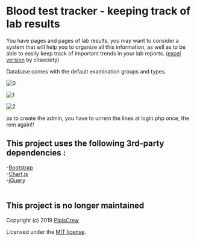 # Blood test tracker - keeping track of lab results

You have pages and pages of lab results, you may want to consider a system that will help you to organize all this information, as well as to be able to easily keep track of important trends in your lab reports. ([excel version](https://cllsociety.org/toolbox/keeping-track-of-lab-results/) by cllsociety)

Database comes with the default examination groups and types.

![0](https://user-images.githubusercontent.com/3852762/68549784-f294dd80-03f3-11ea-93be-5a685bdebaf8.png)

![1](https://user-images.githubusercontent.com/3852762/68549790-f9bbeb80-03f3-11ea-9ad5-7e14679cca03.png)

![2](https://user-images.githubusercontent.com/3852762/68549793-00e2f980-03f4-11ea-8482-5181bdc3c297.png)


ps to create the admin, you have to unrem the lines at login.php once, the rem again!!
<br>
## This project uses the following 3rd-party dependencies :<br>
-[Bootstrap](http://getbootstrap.com)<br>
-[Chart.js](https://www.chartjs.org/samples/latest/charts/line/basic.html)<br>
-[jQuery](https://jquery.com)<br>
<br>
## This project is no longer maintained
Copyright (c) 2019 [PipisCrew](http://pipiscrew.com)

Licensed under the [MIT license](http://www.opensource.org/licenses/mit-license.php).

